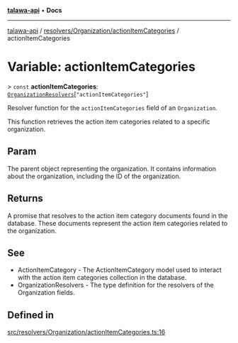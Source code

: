 [**talawa-api**](../../../../README.md) • **Docs**

***

[talawa-api](../../../../modules.md) / [resolvers/Organization/actionItemCategories](../README.md) / actionItemCategories

# Variable: actionItemCategories

\> `const` **actionItemCategories**: [`OrganizationResolvers`](../../../../types/generatedGraphQLTypes/type-aliases/OrganizationResolvers.md)\[`"actionItemCategories"`\]

Resolver function for the `actionItemCategories` field of an `Organization`.

This function retrieves the action item categories related to a specific organization.

## Param

The parent object representing the organization. It contains information about the organization, including the ID of the organization.

## Returns

A promise that resolves to the action item category documents found in the database. These documents represent the action item categories related to the organization.

## See

 - ActionItemCategory - The ActionItemCategory model used to interact with the action item categories collection in the database.
 - OrganizationResolvers - The type definition for the resolvers of the Organization fields.

## Defined in

[src/resolvers/Organization/actionItemCategories.ts:16](https://github.com/PalisadoesFoundation/talawa-api/blob/f9e8275b1ddff2d3edcec79ee3b37c07998f6cc3/src/resolvers/Organization/actionItemCategories.ts#L16)
